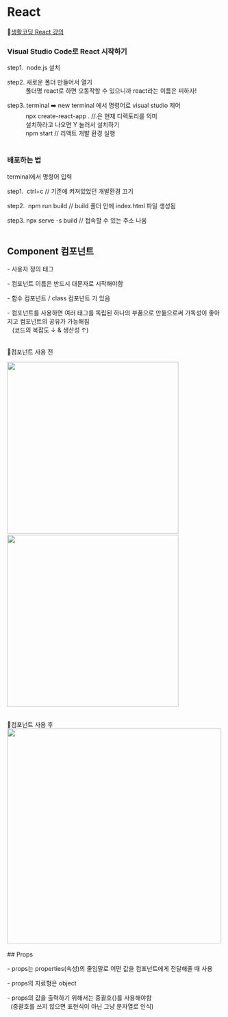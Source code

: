 # React
🔗[생활코딩 React 강의](https://youtube.com/playlist?list=PLuHgQVnccGMCOGstdDZvH41x0Vtvwyxu7)

### Visual Studio Code로 React 시작하기  
step1.  node.js 설치

step2. 새로운 폴더 만들어서 열기  
           폴더명 react로 하면 오동작할 수 있으니까 react라는 이름은 피하자! 

step3. terminal ➡️ new terminal 에서 명령어로 visual studio 제어  
           npx create-react-app . //.은 현재 디렉토리를 의미    
           설치하라고 나오면 Y 눌러서 설치하기    
           npm start // 리액트 개발 환경 실행
<br>
<br>
### 배포하는 법
terminal에서 명령어 입력

step1.  ctrl+c // 기존에 켜져있었던 개발환경 끄기

step2.  npm run build // build 폴더 안에 index.html 파일 생성됨

step3.  npx serve -s build // 접속할 수 있는 주소 나옴
<br>
<br>
## Component 컴포넌트
\- 사용자 정의 태그

\- 컴포넌트 이름은 반드시 대문자로 시작해야함

\- 함수 컴포넌트 / class 컴포넌트 가 있음

\- 컴포넌트를 사용하면 여러 태그를 독립된 하나의 부품으로 만듦으로써 가독성이 좋아지고 컴포넌트의 공유가 가능해짐  
   (코드의 복잡도 ↓ & 생산성 ↑)
   
<br>📍컴포넌트 사용 전
<p>
  <img src="https://user-images.githubusercontent.com/124686390/231524308-bd169436-0f34-49d0-9657-f26473baecba.png" height="400"/>&nbsp
  <img src="https://user-images.githubusercontent.com/124686390/231524761-e84dbc55-39ca-471a-b4d2-0bc866804b7b.png" height="400"/>
</p>
<br>📍컴포넌트 사용 후
<img src="https://user-images.githubusercontent.com/124686390/231527841-82c59f32-fd66-4e3d-95d8-e7951f21087c.png" width="500"/>

<br>
<br>
## Props   

\- props는 properties(속성)의 줄임말로 어떤 값을 컴포넌트에게 전달해줄 때 사용

\- props의 자료형은 object

\- props의 값을 출력하기 위해서는 중괄호{}를 사용해야함  
  (중괄호를 쓰지 않으면 표현식이 아닌 그냥 문자열로 인식)
